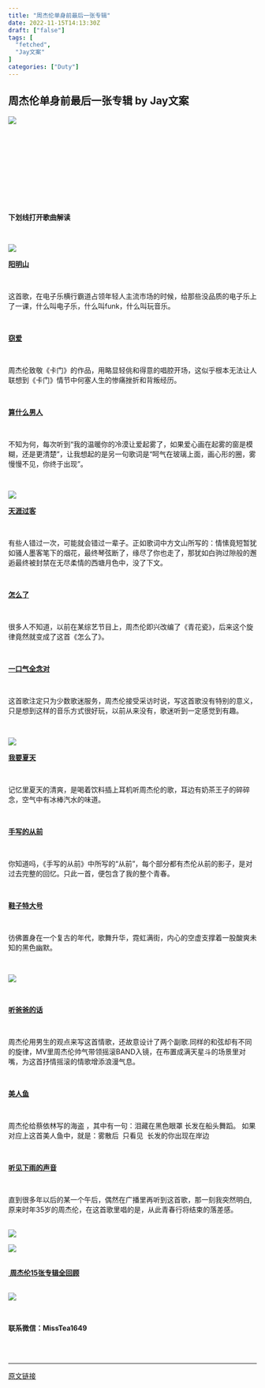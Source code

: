 ```yaml
---
title: "周杰伦单身前最后一张专辑"
date: 2022-11-15T14:13:30Z
draft: ["false"]
tags: [
  "fetched",
  "Jay文案"
]
categories: ["Duty"]
---
```

周杰伦单身前最后一张专辑 by Jay文案
------
<div><p><img data-galleryid="" data-ratio="0.6648148148148149" data-s="300,640" data-type="jpeg" data-w="1080" data-src="https://mmbiz.qpic.cn/mmbiz_jpg/No2GTEdB7LYZFJ74J6MZgM8xrn9hx8CUlGKsx6SU74sjCWozuvFpO4ZicdYGrNQzBLz1Zu4Cmy45Gm34n2KFcPQ/640?wx_fmt=jpeg" src="https://mmbiz.qpic.cn/mmbiz_jpg/No2GTEdB7LYZFJ74J6MZgM8xrn9hx8CUlGKsx6SU74sjCWozuvFpO4ZicdYGrNQzBLz1Zu4Cmy45Gm34n2KFcPQ/640?wx_fmt=jpeg"></p><p><span><iframe scrolling="no" frameborder="0" data-display-style="height: 419px;" data-display-src="/cgi-bin/readtemplate?t=vote/vote-new_tmpl&amp;__biz=MzIzMDk0ODk0NQ==&amp;supervoteid=455770623&amp;token=791548542&amp;lang=zh_CN" data-supervoteid="455770623" allowfullscreen="" data-src="/mp/newappmsgvote?action=show&amp;__biz=MzIzMDk0ODk0NQ==&amp;supervoteid=455770623#wechat_redirect"></iframe><span></span><span></span></span></p><p><strong><span>下划线打开歌曲解读</span></strong></p><p><br></p><p><img data-croporisrc="https://mmbiz.qpic.cn/mmbiz_jpg/No2GTEdB7LYZFJ74J6MZgM8xrn9hx8CUoprUFyK19icZMv52Kx7gmQkoLCtGPaQ6nDyxgS5O2hB9gWs2GQcMzng/0?wx_fmt=jpeg" data-cropx1="0" data-cropx2="1080" data-cropy1="0" data-cropy2="1311.6955017301036" data-galleryid="" data-ratio="1.2138888888888888" data-s="300,640" data-type="jpeg" data-w="1080" data-src="https://mmbiz.qpic.cn/mmbiz_jpg/No2GTEdB7LYZFJ74J6MZgM8xrn9hx8CUPVl8OiazyqQPbGHmsOsfOY58Gvsm0tzlt1blZfMNUDTEjhHEc3tk5ibQ/640?wx_fmt=jpeg" src="https://mmbiz.qpic.cn/mmbiz_jpg/No2GTEdB7LYZFJ74J6MZgM8xrn9hx8CUPVl8OiazyqQPbGHmsOsfOY58Gvsm0tzlt1blZfMNUDTEjhHEc3tk5ibQ/640?wx_fmt=jpeg"></p><p><a target="_blank" href="http://mp.weixin.qq.com/s?__biz=MzIzMDk0ODk0NQ==&amp;mid=2247507970&amp;idx=1&amp;sn=ba5761ef4b2f0ea9551e9668ac6d6343&amp;chksm=e8a9493cdfdec02a7e729ec78b94914a256df751679a37e4e90063ca4afe4663740ba9f184ee&amp;scene=21#wechat_redirect" textvalue="阳‍明山" linktype="text" imgurl="" imgdata="null" data-itemshowtype="0" tab="innerlink" data-linktype="2"><span><strong>阳明山</strong></span></a><br></p><p><br></p><p><span>这首歌，在电子乐横行霸道占领年轻人主流市场的时候，给那些没品质的电子乐上了一课，什么叫电子乐，什么叫funk，什么叫玩音乐。</span></p><p><br></p><p><a target="_blank" href="http://mp.weixin.qq.com/s?__biz=MzIzMDk0ODk0NQ==&amp;mid=2247508062&amp;idx=1&amp;sn=b3e34eba85ebc64db013333b53e2e835&amp;chksm=e8a94960dfdec076611abfe843c1905d77942d63dfb95a15ada1898594018105a3709932c250&amp;scene=21#wechat_redirect" textvalue="‍窃爱" linktype="text" imgurl="" imgdata="null" data-itemshowtype="0" tab="innerlink" data-linktype="2"><span><strong>窃爱</strong></span></a></p><p><br></p><p><span>周杰伦致敬《卡门》的作品，用略显轻佻和得意的唱腔开场，这似乎根本无法让人联想到《卡门》情节中何塞人生的惨痛挫折和背叛经历。</span></p><p><br></p><p><a target="_blank" href="http://mp.weixin.qq.com/s?__biz=MzIzMDk0ODk0NQ==&amp;mid=2247494766&amp;idx=5&amp;sn=a7f37bf21110688e69a4823fc43af36e&amp;chksm=e8a90550dfde8c46508addcb35804765bcfdd6a6aa4e4b09163fe0d5fcc25e761a3e2d6d2ba0&amp;scene=21#wechat_redirect" textvalue="算什么男人" linktype="text" imgurl="" imgdata="null" data-itemshowtype="0" tab="innerlink" data-linktype="2"><span><strong>算什么男人</strong></span></a></p><p><br></p><p><span>不知为何，每次听到“我的温暖你的冷漠让爱起雾了，如果爱心画在起雾的窗是模糊，还是更清楚”，让我想起的是另一句歌词是“呵气在玻璃上面，画心形的圈，雾慢慢不见，你终于出现”。</span></p><p><span><br></span></p><p><img data-croporisrc="https://mmbiz.qpic.cn/mmbiz_jpg/No2GTEdB7LYZFJ74J6MZgM8xrn9hx8CUd8o76ww6Smic8vMTYJ3Xe9SHW8bicIicS8M0m3ibt3PpvQZt3Qy03LdicfA/0?wx_fmt=jpeg" data-cropx1="0" data-cropx2="1080" data-cropy1="0" data-cropy2="1324.77508650519" data-galleryid="" data-ratio="1.2259259259259259" data-s="300,640" data-type="jpeg" data-w="1080" data-src="https://mmbiz.qpic.cn/mmbiz_jpg/No2GTEdB7LYZFJ74J6MZgM8xrn9hx8CUXwjTo6gghpEBV6YbobhgGLTnRHqkK8dm6RpRVQNuMuNYfan8mwy7mA/640?wx_fmt=jpeg" src="https://mmbiz.qpic.cn/mmbiz_jpg/No2GTEdB7LYZFJ74J6MZgM8xrn9hx8CUXwjTo6gghpEBV6YbobhgGLTnRHqkK8dm6RpRVQNuMuNYfan8mwy7mA/640?wx_fmt=jpeg"></p><p><span></span></p><p><a target="_blank" href="http://mp.weixin.qq.com/s?__biz=MzIzMDk0ODk0NQ==&amp;mid=2247485262&amp;idx=1&amp;sn=93ffcf3a0f88a4d613e2411f57ccd4a3&amp;chksm=e8aaee70dfdd676660782dfac556c8c9b85461883001a5df3eca2a1f4859f20f21ffefaea174&amp;scene=21#wechat_redirect" textvalue="天涯过客" linktype="text" imgurl="" imgdata="null" data-itemshowtype="0" tab="innerlink" data-linktype="2"><span><strong>天涯过客</strong></span></a></p><p><br></p><p><span>有些人错过一次，可能就会错过一辈子。正如歌词中方文山所写的：情愫竟短暂犹如骚人墨客笔下的烟花，最终琴弦断了，缘尽了你也走了，那犹如白驹过隙般的邂逅最终被封禁在无尽柔情的西塘月色中，没了下文。</span></p><p><br></p><p><a target="_blank" href="http://mp.weixin.qq.com/s?__biz=MzIzMDk0ODk0NQ==&amp;mid=2247507128&amp;idx=1&amp;sn=1ff8f832ec0fbcb0a62910e13a4ed9dc&amp;chksm=e8a93586dfdebc90bf51cc29cd79fc259ae6f32c084c759537b0f3f8bef84409189a53fd8e30&amp;scene=21#wechat_redirect" textvalue="‍怎么了" linktype="text" imgurl="" imgdata="null" data-itemshowtype="0" tab="innerlink" data-linktype="2"><span><strong>怎么了</strong></span></a><span><strong> </strong></span></p><p><span><strong><br></strong></span></p><p><span>很多人不知道，以前在某综艺节目上，周杰伦即兴改编了《青花瓷》，后来这个旋律竟然就变成了这首《怎么了》。</span></p><p><span><strong><br></strong></span></p><p><a target="_blank" href="http://mp.weixin.qq.com/s?__biz=MzIzMDk0ODk0NQ==&amp;mid=2247507116&amp;idx=1&amp;sn=26e6022533ece5b231a1a166e54caa00&amp;chksm=e8a93592dfdebc8472ac53cb14e4672721b2df07ec51a1b6d9ce3bdb7b95e44881bc298cad73&amp;scene=21#wechat_redirect" textvalue="一口气全念对" linktype="text" imgurl="" imgdata="null" data-itemshowtype="0" tab="innerlink" data-linktype="2"><span><strong>一口气全念对</strong></span></a></p><p><br></p><p><span>这首歌注定只为少数歌迷服务，周杰伦接受采访时说，写这首歌没有特别的意义，只是想到这样的音乐方式很好玩，以前从来没有，歌迷听到一定感觉到有趣。</span></p><p><span><br></span></p><p><img data-croporisrc="https://mmbiz.qpic.cn/mmbiz_jpg/No2GTEdB7LYZFJ74J6MZgM8xrn9hx8CUVDOmJ518EA26yT5BLLMNGcwNAGia2eWwCic9A0W6Mp0ibOJKs7ZfoaoEg/0?wx_fmt=jpeg" data-cropx1="0" data-cropx2="1080" data-cropy1="0" data-cropy2="1330.3806228373703" data-galleryid="" data-ratio="1.2314814814814814" data-s="300,640" data-type="jpeg" data-w="1080" data-src="https://mmbiz.qpic.cn/mmbiz_jpg/No2GTEdB7LYZFJ74J6MZgM8xrn9hx8CUShEcUysSpZ3icZ65JDqcaA3lMgRy7V6XkM0sWibkTmViaBibJYxxusvRpw/640?wx_fmt=jpeg" src="https://mmbiz.qpic.cn/mmbiz_jpg/No2GTEdB7LYZFJ74J6MZgM8xrn9hx8CUShEcUysSpZ3icZ65JDqcaA3lMgRy7V6XkM0sWibkTmViaBibJYxxusvRpw/640?wx_fmt=jpeg"></p><p><span></span></p><p><a target="_blank" href="http://mp.weixin.qq.com/s?__biz=MzIzMDk0ODk0NQ==&amp;mid=2247507409&amp;idx=1&amp;sn=30d1938481ba7cd57e4649e9a9041e60&amp;chksm=e8a934efdfdebdf9edaa660ac025f5392449e76f922b1f7699974d7f32084ab8fc867e7ecef8&amp;scene=21#wechat_redirect" textvalue="我要夏‍天" linktype="text" imgurl="" imgdata="null" data-itemshowtype="0" tab="innerlink" data-linktype="2"><span><strong>我要夏天</strong></span></a></p><p><br></p><p><span>记忆里夏天的清爽，是喝着饮料插上耳机听周杰伦的歌，耳边有奶茶王子的碎碎念，空气中有冰棒汽水的味道。</span></p><p><br></p><p><a target="_blank" href="http://mp.weixin.qq.com/s?__biz=MzIzMDk0ODk0NQ==&amp;mid=2247494616&amp;idx=2&amp;sn=8701f620dc52264209720a4e478a5141&amp;chksm=e8a902e6dfde8bf0169f292aba2509c300131abed752caa40b80a391ae50d90e8cae8c9470c2&amp;scene=21#wechat_redirect" textvalue="手写的从‍前" linktype="text" imgurl="" imgdata="null" data-itemshowtype="0" tab="innerlink" data-linktype="2"><span><strong>手写的从前</strong></span></a></p><p><br></p><p><span>你知道吗，《手写的从前》中所写的“从前”，每个部分都有杰伦从前的影子，是对过去完整的回忆。只此一首，便包含了我的整个青春。</span></p><p><br></p><p><a target="_blank" href="http://mp.weixin.qq.com/s?__biz=MzIzMDk0ODk0NQ==&amp;mid=2247507104&amp;idx=1&amp;sn=4ac1e6df68752d8e1968f78c1675f5fe&amp;chksm=e8a9359edfdebc889bb422235ef7a43f72f27b7fe57f9d19bc6dc702f9c81c8a4cf93fa677a9&amp;scene=21#wechat_redirect" textvalue="鞋子特大号" linktype="text" imgurl="" imgdata="null" data-itemshowtype="0" tab="innerlink" data-linktype="2"><span><strong>鞋子特大号</strong></span></a></p><p><br></p><p><span>彷佛置身在一个复古的年代，歌舞升华，霓虹满街，内心的空虚支撑着一股酸爽未知的黑色幽默。</span></p><p><span><br></span></p><p><img data-croporisrc="https://mmbiz.qpic.cn/mmbiz_jpg/No2GTEdB7LYZFJ74J6MZgM8xrn9hx8CULAkVZCnThWroxmYQnS85dxd2RHqvjtn4s0uJaLoL4ORYlCBvAAWzmQ/0?wx_fmt=jpeg" data-cropx1="0" data-cropx2="1080" data-cropy1="0" data-cropy2="717.5086505190311" data-galleryid="" data-ratio="0.6648148148148149" data-s="300,640" data-type="jpeg" data-w="1080" data-src="https://mmbiz.qpic.cn/mmbiz_jpg/No2GTEdB7LYZFJ74J6MZgM8xrn9hx8CUmVxnxR5hF476UggDibuVwHT54kYicFPXGadiaS3SwUJgqdEB9pe1tdRSQ/640?wx_fmt=jpeg" src="https://mmbiz.qpic.cn/mmbiz_jpg/No2GTEdB7LYZFJ74J6MZgM8xrn9hx8CUmVxnxR5hF476UggDibuVwHT54kYicFPXGadiaS3SwUJgqdEB9pe1tdRSQ/640?wx_fmt=jpeg"><span></span></p><p><span><strong><br></strong></span></p><p><a target="_blank" href="http://mp.weixin.qq.com/s?__biz=MzIzMDk0ODk0NQ==&amp;mid=2247493097&amp;idx=1&amp;sn=13fab84f3ea610361bcf0f9a3e4fe49d&amp;chksm=e8a90cd7dfde85c13a74a5ccf50c74e596e5dd5b152f00f3455eaf069f15dc6a14ee261c18ff&amp;scene=21#wechat_redirect" textvalue="听爸爸的话" linktype="text" imgurl="" imgdata="null" data-itemshowtype="0" tab="innerlink" data-linktype="2"><span><strong>听爸爸的话</strong></span></a></p><p><br></p><p><span>周杰伦用男生的观点来写这首情歌，还故意设计了两个副歌.同样的和弦却有不同的旋律，MV里周杰伦帅气带领摇滚BAND入镜，在布置成满天星斗的场景里对嘴，为这首抒情摇滚的情歌增添浪漫气息。</span></p><p><br></p><p><a target="_blank" href="http://mp.weixin.qq.com/s?__biz=MzIzMDk0ODk0NQ==&amp;mid=2247494616&amp;idx=4&amp;sn=14bb30925497cc4c3ba5e7f8cbcd97e6&amp;chksm=e8a902e6dfde8bf04244dfb927abc571409ad52b34b8c08d8cfcc2f4d7482fa1c7461975c06c&amp;scene=21#wechat_redirect" textvalue="美人鱼" linktype="text" imgurl="" imgdata="null" data-itemshowtype="0" tab="innerlink" data-linktype="2"><span><strong>美人鱼</strong></span></a></p><p><br></p><p><span>周杰伦给蔡依林写的海盗 ，其中有一句：泪藏在黑色眼罩 长发在船头舞蹈。 </span><span>如果对应</span><span>上这首美人鱼中，就是：</span><span>雾散</span><span>后  只看见  长发的你出现在岸边</span></p><p><br></p><p><a target="_blank" href="http://mp.weixin.qq.com/s?__biz=MzIzMDk0ODk0NQ==&amp;mid=2247503053&amp;idx=1&amp;sn=88cd494040568f183c6fbda49e923841&amp;chksm=e8a925f3dfdeace578d37a88e788a701ad2788aff769ebedea441921a06307739003e205ea88&amp;scene=21#wechat_redirect" textvalue="听见下雨的声音" linktype="text" imgurl="" imgdata="null" data-itemshowtype="0" tab="innerlink" data-linktype="2"><span><strong>听见下雨的声音</strong></span></a></p><p><br></p><p><span><span>直到很多年以后的某一个午后，偶然在广播里再听到这首歌，那一刻我突然明白,</span>原来时年35岁的周杰伦，在这首歌里唱的是，从此青春行将结束的落差感。</span></p><section><span><br></span></section><section><img data-croporisrc="https://mmbiz.qpic.cn/mmbiz_jpg/No2GTEdB7LYZFJ74J6MZgM8xrn9hx8CUq7KsUHRVMmwAHicIY6icJsC0DYtwiaXbiaPseEiadtYPiaU9eVPte19S2Xow/0?wx_fmt=jpeg" data-cropx1="0" data-cropx2="599" data-cropy1="0" data-cropy2="717.1418685121107" data-galleryid="" data-ratio="1.1969949916527547" data-s="300,640" data-type="jpeg" data-w="599" data-src="https://mmbiz.qpic.cn/mmbiz_jpg/No2GTEdB7LYZFJ74J6MZgM8xrn9hx8CUdkn6CmsDEY45eXj2Su0vyKnkj8eIhOUnfErUCe10p9r7aEEDhOEf5Q/640?wx_fmt=jpeg" src="https://mmbiz.qpic.cn/mmbiz_jpg/No2GTEdB7LYZFJ74J6MZgM8xrn9hx8CUdkn6CmsDEY45eXj2Su0vyKnkj8eIhOUnfErUCe10p9r7aEEDhOEf5Q/640?wx_fmt=jpeg"></section><p><span></span></p><section data-tools="135编辑器" data-id="90188"><section><p><img data-ratio="0.6859504132231405" data-type="gif" data-w="968" data-src="https://mmbiz.qpic.cn/mmbiz_gif/mBFXFq7QJrxziaoxGb7pUNLQ3aMQ7SZNzOo4G8eo2oKNJqjpWQebdvWwiaUicSSr537dB60kFuR20LSZ3nrKJEiaMQ/640?wx_fmt=gif&amp;wxfrom=5&amp;wx_lazy=1" src="https://mmbiz.qpic.cn/mmbiz_gif/mBFXFq7QJrxziaoxGb7pUNLQ3aMQ7SZNzOo4G8eo2oKNJqjpWQebdvWwiaUicSSr537dB60kFuR20LSZ3nrKJEiaMQ/640?wx_fmt=gif&amp;wxfrom=5&amp;wx_lazy=1"></p></section><section><section><section><section><section><br></section><section><a target="_blank" href="http://mp.weixin.qq.com/s?__biz=MzIzMDk0ODk0NQ==&amp;mid=2247507318&amp;idx=1&amp;sn=584c107279e9a8c742d898ef9ba6d268&amp;chksm=e8a93448dfdebd5e1ebb25ba59a53dbdc9b7545feafaed0d62b16aa3520637ab32ad3187edff&amp;scene=21#wechat_redirect" textvalue="珍藏 | 周杰伦的22年，208首歌全记录。" linktype="text" imgurl="" imgdata="null" data-itemshowtype="0" tab="innerlink" data-linktype="2"><span><strong><span> 周杰伦15张专辑全回顾</span></strong></span></a><br></section><section><br></section><p><a target="_blank" href="http://mp.weixin.qq.com/s?__biz=MzIzMDk0ODk0NQ==&amp;mid=2247505373&amp;idx=2&amp;sn=086f4901500778d422fd69fcd2318fbf&amp;chksm=e8a93ce3dfdeb5f5d50ea4f4e2ad9047e5ed19a4765b5e0797f3f06daf616a56d15be00ff9e0&amp;scene=21#wechat_redirect" textvalue="‍‍" linktype="text" imgurl="" imgdata="null" data-itemshowtype="0" tab="innerlink" data-linktype="1"><span data-positionback="static"><img data-galleryid="" data-ratio="0.5851851851851851" data-s="300,640" data-type="jpeg" data-w="1080" data-src="https://mmbiz.qpic.cn/mmbiz_jpg/No2GTEdB7LalF8gJRI1KzufZ8AQAlS5RNuWiboMVMtRvBgAibjmLKU3yUcNCfteZMw8jHvAJdHfv5nwOUzyWicOWg/640?wx_fmt=jpeg&amp;wxfrom=5&amp;wx_lazy=1&amp;wx_co=1" src="https://mmbiz.qpic.cn/mmbiz_jpg/No2GTEdB7LalF8gJRI1KzufZ8AQAlS5RNuWiboMVMtRvBgAibjmLKU3yUcNCfteZMw8jHvAJdHfv5nwOUzyWicOWg/640?wx_fmt=jpeg&amp;wxfrom=5&amp;wx_lazy=1&amp;wx_co=1"></span></a></p><p><br></p><section><span><strong><span>联系微信：MissTea1649</span></strong></span></section></section></section></section></section></section><section><br></section><section><mp-common-profile data-pluginname="mp-common-profile" data-from="0" data-id="MzIzMDk0ODk0NQ==" data-alias="MineMine1979" data-headimg="http://mmbiz.qpic.cn/mmbiz_png/No2GTEdB7LbFI6bfEI9S2kwuGEsk0pXZjJGSmORmfSN8uibB41GW9362uTiaicf0n3vNRpNDXF1YorjSO6KhUydrg/0?wx_fmt=png" data-nickname="Jay文案" data-signature="我用漂亮的押韵形容被掠夺一空的青春。"></mp-common-profile></section><p><br></p><p><mp-style-type data-value="3"></mp-style-type></p></div>  
<hr>
<a href="https://mp.weixin.qq.com/s/tYJ0gM8OVZ69QNzKD9EAsA",target="_blank" rel="noopener noreferrer">原文链接</a>
